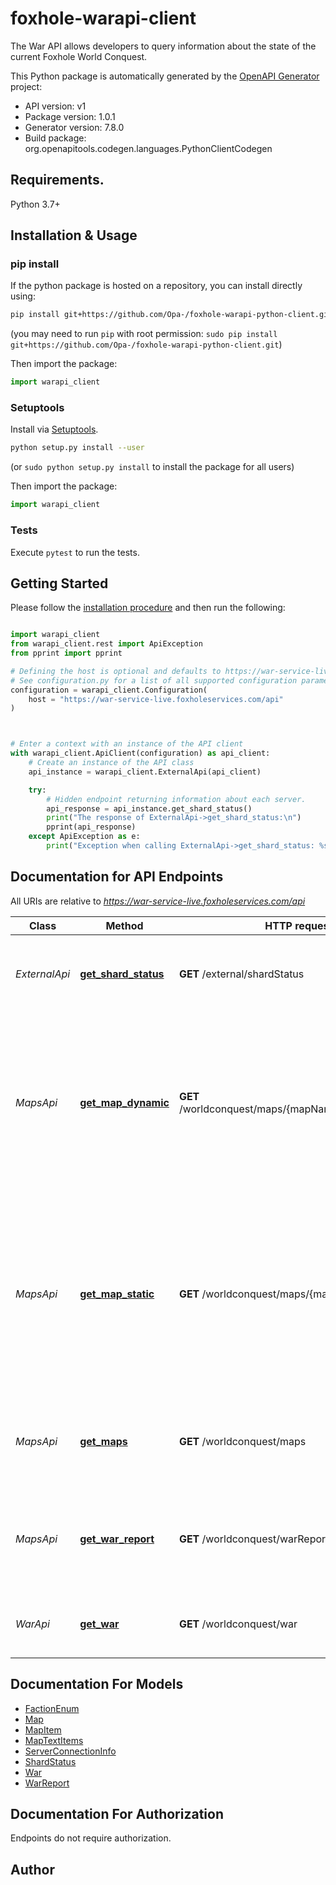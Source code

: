 # foxhole-warapi-client
The War API allows developers to query information about the state of the current Foxhole World Conquest.

This Python package is automatically generated by the [OpenAPI Generator](https://openapi-generator.tech) project:

- API version: v1
- Package version: 1.0.1
- Generator version: 7.8.0
- Build package: org.openapitools.codegen.languages.PythonClientCodegen

## Requirements.

Python 3.7+

## Installation & Usage
### pip install

If the python package is hosted on a repository, you can install directly using:

```sh
pip install git+https://github.com/Opa-/foxhole-warapi-python-client.git
```
(you may need to run `pip` with root permission: `sudo pip install git+https://github.com/Opa-/foxhole-warapi-python-client.git`)

Then import the package:
```python
import warapi_client
```

### Setuptools

Install via [Setuptools](http://pypi.python.org/pypi/setuptools).

```sh
python setup.py install --user
```
(or `sudo python setup.py install` to install the package for all users)

Then import the package:
```python
import warapi_client
```

### Tests

Execute `pytest` to run the tests.

## Getting Started

Please follow the [installation procedure](#installation--usage) and then run the following:

```python

import warapi_client
from warapi_client.rest import ApiException
from pprint import pprint

# Defining the host is optional and defaults to https://war-service-live.foxholeservices.com/api
# See configuration.py for a list of all supported configuration parameters.
configuration = warapi_client.Configuration(
    host = "https://war-service-live.foxholeservices.com/api"
)



# Enter a context with an instance of the API client
with warapi_client.ApiClient(configuration) as api_client:
    # Create an instance of the API class
    api_instance = warapi_client.ExternalApi(api_client)

    try:
        # Hidden endpoint returning information about each server.
        api_response = api_instance.get_shard_status()
        print("The response of ExternalApi->get_shard_status:\n")
        pprint(api_response)
    except ApiException as e:
        print("Exception when calling ExternalApi->get_shard_status: %s\n" % e)

```

## Documentation for API Endpoints

All URIs are relative to *https://war-service-live.foxholeservices.com/api*

Class | Method | HTTP request | Description
------------ | ------------- | ------------- | -------------
*ExternalApi* | [**get_shard_status**](docs/ExternalApi.md#get_shard_status) | **GET** /external/shardStatus | Hidden endpoint returning information about each server.
*MapsApi* | [**get_map_dynamic**](docs/MapsApi.md#get_map_dynamic) | **GET** /worldconquest/maps/{mapName}/dynamic/public | Dynamic map data includes map icons that could change over the lifecycle of a map. This includes static bases and static base build sites.
*MapsApi* | [**get_map_static**](docs/MapsApi.md#get_map_static) | **GET** /worldconquest/maps/{mapName}/static | Static map data includes things that never change over the lifecycle of a map. This includes map text labels, resource nodes, and world structures.
*MapsApi* | [**get_maps**](docs/MapsApi.md#get_maps) | **GET** /worldconquest/maps | Returns a list of the active World Conquest map names.
*MapsApi* | [**get_war_report**](docs/MapsApi.md#get_war_report) | **GET** /worldconquest/warReport/{mapName} | Returns the number of enlistments, casualties, and other map specific information.
*WarApi* | [**get_war**](docs/WarApi.md#get_war) | **GET** /worldconquest/war | Returns data about the current state of the war.


## Documentation For Models

 - [FactionEnum](docs/FactionEnum.md)
 - [Map](docs/Map.md)
 - [MapItem](docs/MapItem.md)
 - [MapTextItems](docs/MapTextItems.md)
 - [ServerConnectionInfo](docs/ServerConnectionInfo.md)
 - [ShardStatus](docs/ShardStatus.md)
 - [War](docs/War.md)
 - [WarReport](docs/WarReport.md)


<a id="documentation-for-authorization"></a>
## Documentation For Authorization

Endpoints do not require authorization.


## Author




